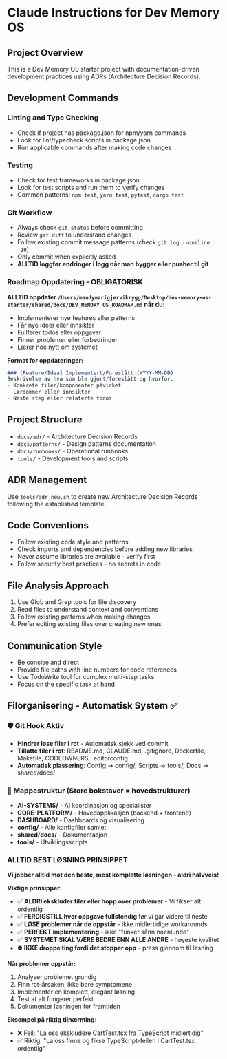 # Claude Instructions for Dev Memory OS

## Project Overview
This is a Dev Memory OS starter project with documentation-driven development practices using ADRs (Architecture Decision Records).

## Development Commands

### Linting and Type Checking
- Check if project has package.json for npm/yarn commands
- Look for lint/typecheck scripts in package.json
- Run applicable commands after making code changes

### Testing
- Check for test frameworks in package.json
- Look for test scripts and run them to verify changes
- Common patterns: `npm test`, `yarn test`, `pytest`, `cargo test`

### Git Workflow
- Always check `git status` before committing
- Review `git diff` to understand changes
- Follow existing commit message patterns (check `git log --oneline -10`)
- Only commit when explicitly asked
- **ALLTID loggfør endringer i logg når man bygger eller pusher til git**

### Roadmap Oppdatering - OBLIGATORISK
**ALLTID oppdater `/Users/mandymarigjervikrygg/Desktop/dev-memory-os-starter/shared/docs/DEV_MEMORY_OS_ROADMAP.md` når du:**
- Implementerer nye features eller patterns
- Får nye ideer eller innsikter
- Fullfører todos eller oppgaver
- Finner problemer eller forbedringer
- Lærer noe nytt om systemet

**Format for oppdateringer:**
```markdown
### [Feature/Idea] Implementert/Foreslått (YYYY-MM-DD)
Beskrivelse av hva som ble gjort/foreslått og hvorfor.
- Konkrete filer/komponenter påvirket
- Lærdommer eller innsikter
- Neste steg eller relaterte todos
```

## Project Structure
- `docs/adr/` - Architecture Decision Records
- `docs/patterns/` - Design patterns documentation  
- `docs/runbooks/` - Operational runbooks
- `tools/` - Development tools and scripts

## ADR Management
Use `tools/adr_new.sh` to create new Architecture Decision Records following the established template.

## Code Conventions
- Follow existing code style and patterns
- Check imports and dependencies before adding new libraries
- Never assume libraries are available - verify first
- Follow security best practices - no secrets in code

## File Analysis Approach
1. Use Glob and Grep tools for file discovery
2. Read files to understand context and conventions
3. Follow existing patterns when making changes
4. Prefer editing existing files over creating new ones

## Communication Style
- Be concise and direct
- Provide file paths with line numbers for code references
- Use TodoWrite tool for complex multi-step tasks
- Focus on the specific task at hand

## Filorganisering - Automatisk System ✅

### 🛡️ Git Hook Aktiv
- **Hindrer løse filer i rot** - Automatisk sjekk ved commit
- **Tillatte filer i rot**: README.md, CLAUDE.md, .gitignore, Dockerfile, Makefile, CODEOWNERS, .editorconfig
- **Automatisk plassering**: Config → config/, Scripts → tools/, Docs → shared/docs/

### 📁 Mappestruktur (Store bokstaver = hovedstrukturer)
- **AI-SYSTEMS/** - AI koordinasjon og specialister
- **CORE-PLATFORM/** - Hovedapplikasjon (backend + frontend)
- **DASHBOARD/** - Dashboards og visualisering
- **config/** - Alle konfigfiler samlet
- **shared/docs/** - Dokumentasjon
- **tools/** - Utviklingsscripts

### ALLTID BEST LØSNING PRINSIPPET
**Vi jobber alltid mot den beste, mest komplette løsningen - aldri halvveis!**

**Viktige prinsipper:**
- ✅ **ALDRI ekskluder filer eller hopp over problemer** - Vi fikser alt ordentlig
- ✅ **FERDIGSTILL hver oppgave fullstendig** før vi går videre til neste
- ✅ **LØSE problemer når de oppstår** - ikke midlertidige workarounds
- ✅ **PERFEKT implementering** - ikke "funker sånn noenlunde"
- ✅ **SYSTEMET SKAL VÆRE BEDRE ENN ALLE ANDRE** - høyeste kvalitet
- ⛔ **IKKE droppe ting fordi det stopper opp** - press gjennom til løsning

**Når problemer oppstår:**
1. Analyser problemet grundig
2. Finn rot-årsaken, ikke bare symptomene  
3. Implementer en komplett, elegant løsning
4. Test at alt fungerer perfekt
5. Dokumenter løsningen for fremtiden

**Eksempel på riktig tilnærming:**
- ❌ Feil: "La oss ekskludere CartTest.tsx fra TypeScript midlertidig"
- ✅ Riktig: "La oss finne og fikse TypeScript-feilen i CartTest.tsx ordentlig"